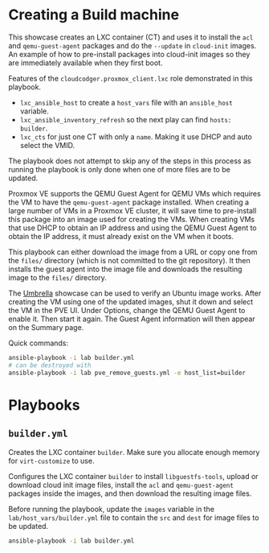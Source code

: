 # Creating a Build machine

This showcase creates an LXC container (CT) and uses it to install the `acl` and `qemu-guest-agent` packages and do the `--update` in `cloud-init` images. An example of how to pre-install packages into cloud-init images so they are immediately available when they first boot.

Features of the `cloudcodger.proxmox_client.lxc` role demonstrated in this playbook.

- `lxc_ansible_host` to create a `host_vars` file with an `ansible_host` variable.
- `lxc_ansible_inventory_refresh` so the next play can find `hosts: builder`.
- `lxc_cts` for just one CT with only a `name`. Making it use DHCP and auto select the VMID.

The playbook does not attempt to skip any of the steps in this process as running the playbook is only done when one of more files are to be updated.

Proxmox VE supports the QEMU Guest Agent for QEMU VMs which requires the VM to have the `qemu-guest-agent` package installed. When creating a large number of VMs in a Proxmox VE cluster, it will save time to pre-install this package into an image used for creating the VMs. When creating VMs that use DHCP to obtain an IP address and using the QEMU Guest Agent to obtain the IP address, it must already exist on the VM when it boots.

This playbook can either download the image from a URL or copy one from the `files/` directory (which is not committed to the git repository). It then installs the guest agent into the image file and downloads the resulting image to the `files/` directory.

The [Umbrella](Umbrella.md) showcase can be used to verify an Ubuntu image works. After creating the VM using one of the updated images, shut it down and select the VM in the PVE UI. Under Options, change the QEMU Guest Agent to enable it. Then start it again. The Guest Agent information will then appear on the Summary page.

Quick commands:

```bash
ansible-playbook -i lab builder.yml
# can be destroyed with
ansible-playbook -i lab pve_remove_guests.yml -e host_list=builder
```

# Playbooks

## `builder.yml`

Creates the LXC container `builder`. Make sure you allocate enough memory for `virt-customize` to use.

Configures the LXC container `builder` to install `libguestfs-tools`, upload or download cloud init image files, install the `acl` and `qemu-guest-agent` packages inside the images, and then download the resulting image files.

Before running the playbook, update the `images` variable in the `lab/host_vars/builder.yml` file to contain the `src` and `dest` for image files to be updated.

```bash
ansible-playbook -i lab builder.yml
```
